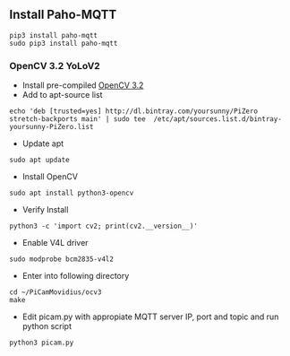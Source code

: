 ## Install Paho-MQTT

```
pip3 install paho-mqtt
sudo pip3 install paho-mqtt
```

### OpenCV 3.2 YoLoV2

- Install pre-compiled [OpenCV 3.2](https://yoursunny.com/t/2018/install-OpenCV3-PiZero/)
- Add to apt-source list 
```
echo 'deb [trusted=yes] http://dl.bintray.com/yoursunny/PiZero stretch-backports main' | sudo tee  /etc/apt/sources.list.d/bintray-yoursunny-PiZero.list
```
- Update apt 
```
sudo apt update
```
- Install OpenCV 
```
sudo apt install python3-opencv
```
- Verify Install 
```
python3 -c 'import cv2; print(cv2.__version__)'
```
- Enable V4L driver 
```
sudo modprobe bcm2835-v4l2
```
- Enter into following directory
```
cd ~/PiCamMovidius/ocv3
make
```
- Edit picam.py with appropiate MQTT server IP, port and topic and run python script
```
python3 picam.py
```
